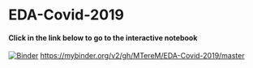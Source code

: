 # EDA-Covid-2019

#### Click in the link below to go to the interactive notebook

[![Binder](https://mybinder.org/badge_logo.svg)](https://mybinder.org/v2/gh/MTereM/EDA-Covid-2019/master)
  https://mybinder.org/v2/gh/MTereM/EDA-Covid-2019/master

